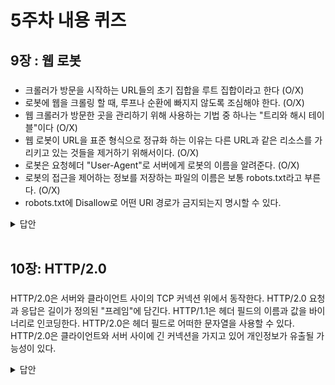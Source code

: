 # 5주차 내용 퀴즈

## 9장 : 웹 로봇

###
- 크롤러가 방문을 시작하는 URL들의 초기 집합을 루트 집합이라고 한다 (O/X)
- 로봇에 웹을 크롤링 할 때, 루프나 순환에 빠지지 않도록 조심해야 한다. (O/X)
- 웹 크롤러가 방문한 곳을 관리하기 위해 사용하는 기법 중 하나는 "트리와 해시 테이블"이다 (O/X)
- 웹 로봇이 URL을 표준 형식으로 정규화 하는 이유는 다른 URL과 같은 리소스를 가리키고 있는 것들을 제거하기 위해서이다. (O/X)
- 로봇은 요청헤더 "User-Agent"로 서버에게 로봇의 이름을 알려준다. (O/X)
- 로봇의 접근을 제어하는 정보를 저장하는 파일의 이름은 보통 robots.txt라고 부른다. (O/X)
- robots.txt에 Disallow로 어떤 URl 경로가 금지되는지 명시할 수 있다.
<details>
<summary>답안</summary>
<div markdown="1">

전부 O

</div>
</details>

<br>

## 10장: HTTP/2.0

### 

HTTP/2.0은 서버와 클라이언트 사이의 TCP 커넥션 위에서 동작한다. 
HTTP/2.0 요청과 응답은 길이가 정의된 "프레임"에 담긴다.
HTTP/1.1은 헤더 필드의 이름과 값을 바이너리로 인코딩한다.
HTTP/2.0은 헤더 필드로 어떠한 문자열을 사용할 수 있다.
HTTP/2.0은 클라이언트와 서버 사이에 긴 커넥션을 가지고 있어 개인정보가 유출될 가능성이 있다.

<details>
<summary>답안</summary>
<div markdown="1">

O
O
X
O
O

</div>
</details>

<br>
